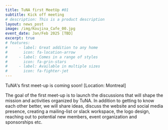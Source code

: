 ```yaml
---
title: TuNA first MeetUp #01
subtitle: Kick off meeting
# description: This is a product description
layout: news_post
image: /img/Koujina_Cafe_00.jpg
event_date: Jan/Feb 2025 [TBD]
excerpt: true
# features:
#     - label: Great addition to any home
#       icon: fa-location-arrow
#     - label: Comes in a range of styles
#       icon: fa-grin-stars
#     - label: Available in multiple sizes
#       icon: fa-fighter-jet
---
```


TuNA's first meet-up is coming soon! [Location: Montreal]

The goal of the first meet-up is to launch the discussions that will shape the mission and activities organized by TuNA. In addition to getting to know each other better, we will share ideas, discuss the website and social media presence, creating a mailing-list or slack workspace, the logo design, reaching out to potential new members, event organization and sponsorships etc. 
